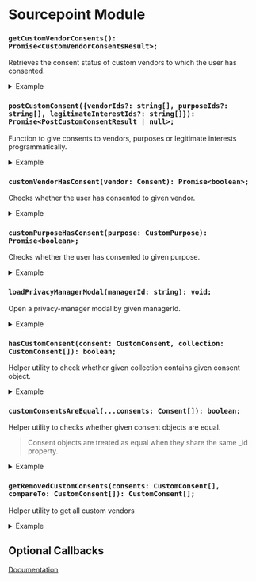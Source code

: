 # Sourcepoint Module

### `getCustomVendorConsents(): Promise<CustomVendorConsentsResult>;`

Retrieves the consent status of custom vendors to which the user has consented.

<details>
<summary>Example</summary>
    
```javascript
import { getCustomVendorConsents } from '@spring-media/red-sourcepoint-cmp/dist/esm/sourcepoint';

getCustomVendorConsents().then(result => console.log(result)).catch(error => console.error(error));
```    
</details>

### `postCustomConsent({vendorIds?: string[], purposeIds?: string[], legitimateInterestIds?: string[]}): Promise<PostCustomConsentResult | null>;`

Function to give consents to vendors, purposes or legitimate interests programmatically.

<details>
<summary>Example</summary>
    
```javascript
import { postCustomConsent } from '@spring-media/red-sourcepoint-cmp/dist/esm/sourcepoint';

postCustomConsent({vendorIds: [], purposeIds: [], legitimateInterestIds: []}).then(result => console.log(result)).catch(error => console.error(error));
```    
</details>

### `customVendorHasConsent(vendor: Consent): Promise<boolean>;`

Checks whether the user has consented to given vendor.

<details>
<summary>Example</summary>
    
```javascript
import { customVendorHasConsent } from '@spring-media/red-sourcepoint-cmp/dist/esm/sourcepoint';

const vendor = { _id: '123456' };

customVendorHasConsent(vendor).then(hasConsent => console.log(hasConsent)).catch(error => console.error(error));
```    
</details>

### `customPurposeHasConsent(purpose: CustomPurpose): Promise<boolean>;`

Checks whether the user has consented to given purpose.

<details>
<summary>Example</summary>
    
```javascript
import { customPurposeHasConsent } from '@spring-media/red-sourcepoint-cmp/dist/esm/sourcepoint';

const purpose = { _id: '123456' };

customPurposeHasConsent(purpose).then(hasConsent => console.log(hasConsent)).catch(error => console.error(error));
```
</details>

### `loadPrivacyManagerModal(managerId: string): void;`

Open a privacy-manager modal by given managerId.

<details>
<summary>Example</summary>
    
```javascript
import { loadPrivacyManagerModal } from '@spring-media/red-sourcepoint-cmp/dist/esm/sourcepoint';

loadPrivacyManagerModal('12345');
```
</details>

### `hasCustomConsent(consent: CustomConsent, collection: CustomConsent[]): boolean;`

Helper utility to check whether given collection contains given consent object.

<details>
<summary>Example</summary>
    
```javascript
import { hasCustomConsent } from '@spring-media/red-sourcepoint-cmp/dist/esm/sourcepoint';

const consent1 = { _id: '12345' };
const consent2 = { _id: '123456' };

const collection = [{ _id: '12345' }];

console.log(hasCustomConsent(consent1, collection)); // true
console.log(hasCustomConsent(consent2, collection)); // false
```
</details>

### `customConsentsAreEqual(...consents: Consent[]): boolean;`

Helper utility to checks whether given consent objects are equal.

> Consent objects are treated as equal when they share the same _id property.

<details>
<summary>Example</summary>
    
```javascript
import { customConsentsAreEqual } from '@spring-media/red-sourcepoint-cmp/dist/esm/sourcepoint';

const consent1 = { _id: '12345' };
const consent2 = { _id: '123456' };
const consent3 = { _id: '12345' };

console.log(customConsentsAreEqual(consent1, consent2, consent3)); // false 
console.log(customConsentsAreEqual(consent1, consent3)); // true 
```
</details>

### `getRemovedCustomConsents(consents: CustomConsent[], compareTo: CustomConsent[]): CustomConsent[];`

Helper utility to get all custom vendors 

<details>
<summary>Example</summary>
    
```javascript
import { getRemovedCustomConsents } from '@spring-media/red-sourcepoint-cmp/dist/esm/sourcepoint';

const vendors = [{ _id: '1' }, { _id: '2' }, { _id: '3' }];
const compareTo = [{ _id: '1' }, { _id: '2' }, { _id: '4' }, { _id: '5' }];

console.log(getRemovedCustomConsents(vendors, compareTo)); // [{ _id: 3 }]
```
</details>

## Optional Callbacks
[Documentation](../sourcepoint-callbacks)
